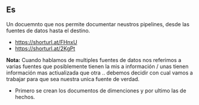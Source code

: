## Es
Un docuemnto que nos permite documentar neustros pipelines, desde las fuentes de datos hasta el destino.

- https://shorturl.at/FHnxU
- https://shorturl.at/2KgPt

**Nota:** Cuando hablamos de multiples fuentes de datos nos referimos a varias fuentes que posiblemente tienen la mis a información / unas tienen información mas actiualizada que otra .. debemos decidir con cual vamos a trabajar para que sea nuestra unica fuente de verdad.

- Primero se crean los documentos de dimenciones y por ultimo las de hechos.